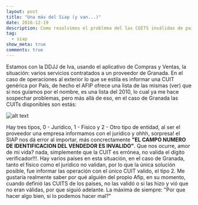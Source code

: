 ```yaml
---
layout: post
title: "Una más del Siap (y van...)"
date: 2016-12-19
description: Como resolvimos el problema del las CUITS inválidas de países al infor el régimen de Compras y Ventas
tag:
  - siap
show_meta: true
comments: true
---
```


Estamos con la DDJJ de Iva, usando el aplicativo de Compras y Ventas, la situación: varios servicios contratados a un proveedor de Granada. En el caso de operaciones al exterior lo que se estila es informar una CUIT genérica por País, de hecho el AFIP ofrece una lista de las mismas (ver) que si nos guíamos por el nombre, es una lista del 2010, lo cual ya me hace sospechar problemas, pero más allá de eso, en el caso de Granada las CUITs disponibles son estás:

![alt text](https://2.bp.blogspot.com/-3GR6MHZ-gkA/WFhC64QJPVI/AAAAAAAAHis/_bR7OGrqLKgsSMLINYXwTWmQjncO9z-gQCLcB/s640/Captura.PNG "Logo Title Text 1")

Hay tres tipos, 0 - Jurídico, 1 - Físico y 2 - Otro tipo de entidad, al ser el proveedor una empresa informamos con el jurídico y ohhh, sorpresa! el SIAP nos dá error al importar, más concrectamente **"EL CAMPO NUMERO DE IDENTIFICACION DEL VENDEDOR ES INVALIDO"**. Que nos ocurre, amor de mi vida? nada, simplemente que la CUIT es errónea, no valida el dígito verificador!!!.  Hay varios países en esta situación, en el caso de Granada, tanto el físico como el jurídico no validan, por lo que la única solución posible, fue informar las operación con el único CUIT  valido, el tipo 2. 
Me gustaría realmente saber por qué alguién del propio Afip, en su momento, cuando definió las CUITS de los países, no las validó o si las hizo y vió que no eran válidas, por que siguió adelante. La máxima de siempre: "Por que hacer algo bien, si lo podemos hacer mal?"
